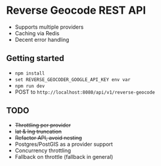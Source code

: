 # Reverse Geocode REST API

* Supports multiple providers
* Caching via Redis
* Decent error handling

## Getting started

* `npm install`
* `set REVERSE_GEOCODER_GOOGLE_API_KEY env var`
* `npm run dev`
* POST to `http://localhost:8080/api/v1/reverse-geocode`

## TODO

* ~~Throttling per provider~~
* ~~lat & lng truncation~~
* ~~Refactor API, avoid nesting~~
* Postgres/PostGIS as a provider support
* Concurrency throttling
* Fallback on throttle (fallback in general)
